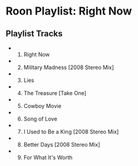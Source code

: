 # Roon Playlist: Right Now

## Playlist Tracks


- 1. Right Now
- 2. Military Madness [2008 Stereo Mix]
- 3. Lies
- 4. The Treasure [Take One]
- 5. Cowboy Movie
- 6. Song of Love
- 7. I Used to Be a King [2008 Stereo Mix]
- 8. Better Days [2008 Stereo Mix]
- 9. For What It's Worth

